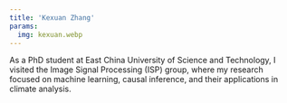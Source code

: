 ```yaml
---
title: 'Kexuan Zhang'
params:
  img: kexuan.webp
---
```


As a PhD student at East China University of Science and Technology, I visited the Image Signal Processing (ISP) group, where my research focused on machine learning, causal inference, and their applications in climate analysis.